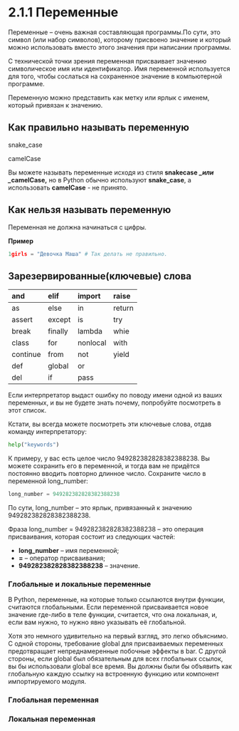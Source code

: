 # 2.1.1 Переменные

Переменные – очень важная составляющая программы.По сути, это символ \(или набор символов\), которому присвоено значение и который можно использовать вместо этого значения при написании программы.

С технической точки зрения переменная присваивает значению символическое имя или идентификатор. Имя переменной используется для того, чтобы сослаться на сохраненное значение в компьютерной программе.

Переменную можно представить как метку или ярлык с именем, который привязан к значению.

## **Как правильно называть переменную**

snake\_case

camelCase

Вы можете называть переменные исходя из стиля **snakecase** _****_или _****_**camelCase,** но в Python обычно используют **snake\_case**, а использовать **camelCase** - не принято.

## Как нельзя называть переменную

Переменная не должна начинаться с цифры.

**Пример**

```python
1girls = "Девочка Маша" # Так делать не правильно.
```

## Зарезервированные\(ключевые\) слова

| and | elif | import | raise |
| :--- | :--- | :--- | :--- |
| as | else | in | return |
| assert | except | is | try |
| break | finally | lambda | whie |
| class | for | nonlocal | with |
| continue | from | not | yield |
| def | global | or |  |
| del | if | pass |  |

Если интерпретатор выдаст ошибку по поводу имени одной из ваших переменных, и вы не будете знать почему, попробуйте посмотреть в этот список.

Кстати, вы всегда можете посмотреть эти ключевые слова, отдав команду интерпретатору:

```python
help("keywords")
```

К примеру, у вас есть целое число 949282382828382388238. Вы можете сохранить его в переменной, и тогда вам не придётся постоянно вводить повторно длинное число. Сохраните число в переменной long\_number:

```python
long_number = 949282382828382388238 
```

По сути, long\_number – это ярлык, привязанный к значению 949282382828382388238.

Фраза long\_number = 949282382828382388238 – это операция присваивания, которая состоит из следующих частей:

* **long\_number** – имя переменной;
* **=** – оператор присваивания;
* **949282382828382388238** – значение.

### Глобальные и локальные переменные

В Python, переменные, на которые только ссылаются внутри функции, считаются глобальными. Если переменной присваивается новое значение где-либо в теле функции, считается, что она локальная, и, если вам нужно, то нужно явно указывать её глобальной.

Хотя это немного удивительно на первый взгляд, это легко объяснимо. С одной стороны, требование global для присваиваемых переменных предотвращает непреднамеренные побочные эффекты в bar. С другой стороны, если global был обязательным для всех глобальных ссылок, вы бы использовали global все время. Вы должны были бы объявить как глобальную каждую ссылку на встроенную функцию или компонент импортируемого модуля.

### Глобальная переменная

### Локальная переменная

